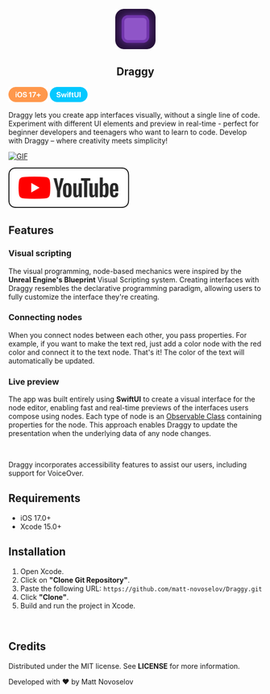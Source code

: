<p align="center">
  <img src="https://github.com/matt-novoselov/Draggy/blob/b4de259a7d66424a2bf5b8419be98a82b5b74b09/DraggyIconRounded.png" alt="Logo" width="80" height="80">
  <h2 align="center">
    Draggy
  </h2>
</p>

<img src="https://github.com/matt-novoselov/matt-novoselov/blob/fa4553c1e2ba92cb77bf1d11d272d0c1ad5de138/Files/ios17.svg" alt="SwiftUI" style="height: 30px"> <img src="https://github.com/matt-novoselov/matt-novoselov/blob/fa4553c1e2ba92cb77bf1d11d272d0c1ad5de138/Files/SwiftUI.svg" alt="SwiftUI" style="height: 30px">

Draggy lets you create app interfaces visually, without a single line of code. Experiment with different UI elements and preview in real-time - perfect for beginner developers and teenagers who want to learn to code. Develop with Draggy – where creativity meets simplicity!

<a href="https://youtu.be/lFWM_Fcr1gM" target="_blank">
  <img src="https://github.com/matt-novoselov/Draggy/assets/59065228/01b6f21f-b880-49df-bb6f-cbb8e50e6951" alt="GIF">
</a>

[![](https://github.com/matt-novoselov/matt-novoselov/blob/34555effedede5dd5aa24ae675218d989e976cf6/Files/YouTube_Badge.svg)](https://youtu.be/lFWM_Fcr1gM)

## Features

### Visual scripting
The visual programming, node-based mechanics were inspired by the **Unreal Engine's Blueprint** Visual Scripting system. Creating interfaces with Draggy resembles the declarative programming paradigm, allowing users to fully customize the interface they're creating.

### Connecting nodes
When you connect nodes between each other, you pass properties. For example, if you want to make the text red, just add a color node with the red color and connect it to the text node. That's it! The color of the text will automatically be updated.

### Live preview
The app was built entirely using **SwiftUI** to create a visual interface for the node editor, enabling fast and real-time previews of the interfaces users compose using nodes. Each type of node is an [Observable Class](https://developer.apple.com/documentation/Observation) containing properties for the node. This approach enables Draggy to update the presentation when the underlying data of any node changes.

<br>

Draggy incorporates accessibility features to assist our users, including support for VoiceOver.

## Requirements
- iOS 17.0+
- Xcode 15.0+

## Installation
1. Open Xcode.
2. Click on **"Clone Git Repository"**.
3. Paste the following URL: `https://github.com/matt-novoselov/Draggy.git`
4. Click **"Clone"**.
5. Build and run the project in Xcode.

<br>

## Credits
Distributed under the MIT license. See **LICENSE** for more information.

Developed with ❤️ by Matt Novoselov
